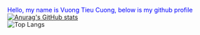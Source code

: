 <span style="color:blue">Hello, my name is Vuong Tieu Cuong, below is my github profile</span><br>
[![Anurag's GitHub stats](https://github-readme-stats.vercel.app/api?username=VuongTCuong&show_icons=true&theme=dracula)](https://github.com/anuraghazra/github-readme-stats)<br>
![Top Langs](https://github-readme-stats.vercel.app/api/top-langs/?username=anuraghazra&layout=compact)

